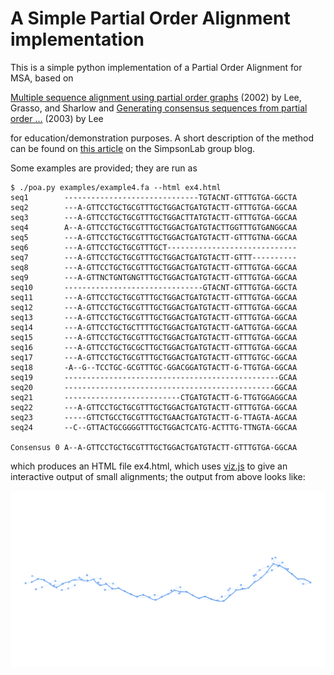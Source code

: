 # A Simple Partial Order Alignment implementation

This is a simple python implementation of a Partial Order Alignment for MSA,
based on

[Multiple sequence alignment using partial order graphs](http://bioinformatics.oxfordjournals.org/content/18/3/452.short) (2002) by Lee, Grasso, and Sharlow 
 and
[Generating consensus sequences from partial order ...](http://bioinformatics.oxfordjournals.org/content/19/8/999.short) (2003) by Lee

for education/demonstration purposes. A short description of the method can be found on [this article](http://simpsonlab.github.io/2015/05/01/understanding-poa/) on the SimpsonLab group blog.

Some examples are provided; they are run as

```
$ ./poa.py examples/example4.fa --html ex4.html
seq1		------------------------------TGTACNT-GTTTGTGA-GGCTA
seq2		---A-GTTCCTGCTGCGTTTGCTGGACTGATGTACTT-GTTTGTGA-GGCAA
seq3		---A-GTTCCTGCTGCGTTTGCTGGACTTATGTACTT-GTTTGTGA-GGCAA
seq4		A--A-GTTCCTGCTGCGTTTGCTGGACTGATGTACTTGGTTTGTGANGGCAA
seq5		---A-GTTCCTGCTGCGTTTGCTGGACTGATGTACTT-GTTTGTNA-GGCAA
seq6		---A-GTTCCTGCTGCGTTTGCT-----------------------------
seq7		---A-GTTCCTGCTGCGTTTGCTGGACTGATGTACTT-GTTT----------
seq8		---A-GTTCCTGCTGCGTTTGCTGGACTGATGTACTT-GTTTGTGA-GGCAA
seq9		---A-GTTNCTGNTGNGTTTGCTGGACTGATGTACTT-GTTTGTGA-GGCAA
seq10		-------------------------------GTACNT-GTTTGTGA-GGCTA
seq11		---A-GTTCCTGCTGCGTTTGCTGGACTGATGTACTT-GTTTGTGA-GGCAA
seq12		---A-GTTCCTGCTGCGTTTGCTGGACTGATGTACTT-GTTTGTGA-GGCAA
seq13		---A-GTTCCTGCTGCGTTTGCTGGACTGATGTACTT-GTTTGTGA-GGCAA
seq14		---A-GTTCCTGCTGCTTTTGCTGGACTGATGTACTT-GATTGTGA-GGCAA
seq15		---A-GTTCCTGCTGCGTTTGCTGGACTGATGTACTT-GTTTGTGA-GGCAA
seq16		---A-GTTCCTGCTGCGCTTGCTGGACTGATGTACTT-GTTTGTGA-GGCAA
seq17		---A-GTTCCTGCTGCGTTTGCTGGACTGATGTACTT-GTTTGTGC-GGCAA
seq18		-A--G--TCCTGC-GCGTTTGC-GGACGGATGTACTT-G-TTGTGA-GGCAA
seq19		------------------------------------------------GCAA
seq20		-----------------------------------------------GGCAA
seq21		--------------------------CTGATGTACTT-G-TTGTGGAGGCAA
seq22		---A-GTTCCTGCTGCGTTTGCTGGACTGATGTACTT-GTTTGTGA-GGCAA
seq23		-----GTTCTGCCTGCGTTTGCTGAACTGATGTACTT-G-TTAGTA-AGCAA
seq24		--C--GTTACTGCGGGGTTTGCTGGACTCATG-ACTTTG-TTNGTA-GGCAA

Consensus 0	A--A-GTTCCTGCTGCGTTTGCTGGACTGATGTACTT-GTTTGTGA-GGCAA
```

which produces an HTML file ex4.html, which uses [viz.js](http://visjs.org/)
to give an interactive output of small alignments; the output from above looks
like:

![Example 4 Output](imgs/screenshot.png  "Example 4 Output")
